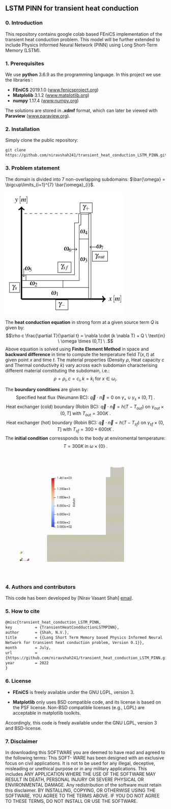 ## LSTM PINN for transient heat conduction ##

### 0. Introduction

This repository contains google colab based FEniCS implementation of the transient heat conduction problem. This model will be further extended to include Physics Informed Neural Network (PINN) using Long Short-Term Memory (LSTM).

### 1. Prerequisites

We use **python** 3.6.9 as the programming language. In this project we use the libraries :
* **FEniCS** 2019.1.0 (www.fenicsproject.org)
* **Matplolib** 3.1.2 (www.matplotlib.org)
* **numpy** 1.17.4 (www.numpy.org)
<!--  (* **PyTorch** 1.5.1 (www.pytorch.org)) -->

The solutions are stored in **.xdmf** format, which can later be viewed with **Paraview** (www.paraview.org).

### 2. Installation

Simply clone the public repository:

```
git clone https://github.com/niravshah241/transient_heat_conduction_LSTM_PINN.git
```

### 3. Problem statement

The domain is divided into $7$ non-overlapping subdomains: $\bar{\omega} = \bigcup\limits_{i=1}^{7} \bar{\omega}_{i}$.

![alt text](https://github.com/niravshah241/transient_heat_conduction_LSTM_PINN/blob/main/domain.png)

The **heat conduction equation** in strong form at a given source term $Q$ is given by:
$$\rho c \frac{\partial T}{\partial t}  = \nabla \cdot (k \nabla T) + Q \ \text{in} \ \omega \times (0,T] \ .$$
Above equation is solved using **Finite Element Method** in space and **backward difference** in time to compute the temperature field $T(x,t)$ at given point $x$ and time $t$. The material properties (Density $\rho$, Heat capacity $c$ and Thermal conductivity $k$) vary across each subdomain characterising different material constituting the subdomain, i.e.:
$$\rho=\rho_{i} , c = c_{i} , k = k_{i} \ \text{for} \ x \in \omega_{i}.$$

The **boundary conditions** are given by:
$$\text{Specified heat flux (Neumann BC):} \ \overrightarrow{q} \cdot \overrightarrow{n} = 0 \ \text{on} \ \gamma_{+} \cup \gamma_{s} \times (0,T] \ .$$
$$\text{Heat exchanger (cold) boundary (Robin BC):} \ \overrightarrow{q} \cdot \overrightarrow{n} = h (T - T_{out}) \ \text{on} \ \gamma_{out} \times (0,T] \ \text{with} \ T_{out} = 300 K \ .$$
$$\text{Heat exchanger (hot) boundary (Robin BC):} \ \overrightarrow{q} \cdot \overrightarrow{n} = h (T - T_{sf}) \ \text{on} \ \gamma_{sf} \times (0,T] \ \text{with} \ T_{sf} = 300 + 600t K \ .$$
The **initial condition** corressponds to the body at enviromental temperature:
$$T = 300 K \ \text{in} \ \omega \times \lbrace 0 \rbrace \ .$$

![Alt Text](https://github.com/niravshah241/transient_heat_conduction_LSTM_PINN/blob/main/solution_field/thermal_evolution.gif)

<!--  (https://user-images.githubusercontent.com/18644277/181660692-8f7e033b-c7ce-4030-932c-3d8983b6c05d.mp4) -->

### 4. Authors and contributors

This code has been developed by [Nirav Vasant Shah] [email](mailto:niravshahcolab@gmail.com).

### 5. How to cite

	@misc{transient_heat_conduction_LSTM_PINN,
	key          = {TransientHeatCondductionLSTMPINN},
	author       = {Shah, N.V.},
	title        = {{Long Short Term Memory based Physics Informed Neural Network for transient heat conduction problem, Version 0.1}},
	month        = July,
	url          = {https://github.com/niravshah241/transient_heat_conduction_LSTM_PINN.git},
	year         = 2022
	}
### 6. License

* **FEniCS** is freely available under the GNU LGPL, version 3.
<!--  (* **PyTorch** has a BSD-style license (https://github.com/pytorch/pytorch/blob/master/LICENSE)) -->
* **Matplotlib** only uses BSD compatible code, and its license is based on the PSF license. Non-BSD compatible licenses (e.g., LGPL) are acceptable in matplotlib toolkits.

Accordingly, this code is freely available under the GNU LGPL, version 3 and BSD-license.

### 7. Disclaimer
In downloading this SOFTWARE you are deemed to have read and agreed to the following terms: This SOFT- WARE has been designed with an exclusive focus on civil applications. It is not to be used for any illegal, deceptive, misleading or unethical purpose or in any military applications. This includes ANY APPLICATION WHERE THE USE OF THE SOFTWARE MAY RESULT IN DEATH, PERSONAL INJURY OR SEVERE PHYSICAL OR ENVIRONMENTAL DAMAGE. Any redistribution of the software must retain this disclaimer. BY INSTALLING, COPYING, OR OTHERWISE USING THE SOFTWARE, YOU AGREE TO THE TERMS ABOVE. IF YOU DO NOT AGREE TO THESE TERMS, DO NOT INSTALL OR USE THE SOFTWARE.
